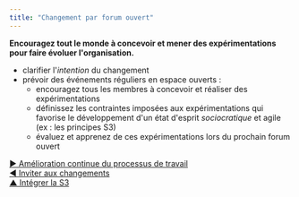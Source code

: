 ```yaml
---
title: "Changement par forum ouvert"
---
```



<strong>Encouragez tout le monde à concevoir et mener des expérimentations pour faire évoluer l'organisation.</strong>

- clarifier l'<dfn data-info="Moteur organisationnel: Une intention est le motif d’une personne ou d’un groupe à répondre à une situation particulière. Une intention est considérée comme une **intention organisationnelle** si y répondre aiderait l’organisation à générer de la valeur, à éliminer du gaspillage ou à éviter des conséquences inattendues.">intention</dfn> du changement
- prévoir des événements réguliers en espace ouverts : 
    - encouragez tous les membres à concevoir et réaliser des expérimentations
    - définissez les contraintes imposées aux expérimentations qui favorise le développement d'un état d'esprit <dfn data-info="Sociocratie: Un état d&apos;esprit où les personnes affectées par des décisions peuvent les influencer, en se basant sur des raisons justifiées.">sociocratique</dfn> et agile (ex : les principes S3)
    - évaluez et apprenez de ces expérimentations lors du prochain forum ouvert

[&#9654; Amélioration continue du processus de travail](continuous-improvement-of-work-process.html)<br/>[&#9664; Inviter aux changements](invite-change.html)<br/>[&#9650; Intégrer la S3](bringing-in-s3.html)

